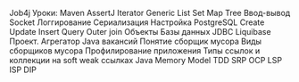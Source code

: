 Job4j
Уроки:
Maven
AssertJ
Iterator
Generic
List
Set
Map
Tree
Ввод-вывод
Socket
Логгирование
Сериализация
Настройка PostgreSQL
Create Update Insert
Query
Outer join
Объекты Базы данных
JDBC
Liquibase
Проект. Агрегатор Java вакансий
Понятие сборщик мусора
Виды сборщиков мусора
Профилирование приложения
Типы ссылок и коллекции на soft weak ссылках
Java Memory Model
TDD
SRP
OCP
LSP
ISP
DIP